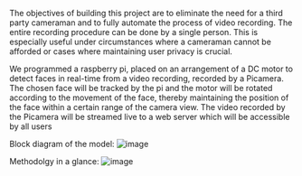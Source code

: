 The objectives of building this project are to eliminate the need for a third party cameraman and to fully automate the process of video recording. The entire recording procedure can be done by a single person. This is especially useful under circumstances where a cameraman cannot be afforded or cases where maintaining user privacy is crucial. 

We programmed a raspberry pi, placed on an arrangement of a DC motor to detect faces in real-time from a video recording, recorded by a Picamera. The chosen face will be tracked by the pi and the motor will be rotated according to the movement of the face, thereby maintaining the position of the face within a certain range of the camera view. The video recorded by the Picamera will be streamed live to a web server which will be accessible by all users




Block diagram of the model:
![image](https://github.com/user-attachments/assets/6b458527-6341-42d5-a985-eede214e263d)





Methodolgy in a glance:
![image](https://github.com/user-attachments/assets/2efb8215-b5e7-4971-9b58-9ad4ed1a12a5)
